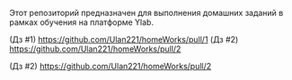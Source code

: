 Этот репозиторий предназначен для выполнения домашних заданий в рамках обучения на платформе Ylab.

(Дз #1)  https://github.com/Ulan221/homeWorks/pull/1
(Дз #2)  https://github.com/Ulan221/homeWorks/pull/2


(Дз #2)  https://github.com/Ulan221/homeWorks/pull/2

